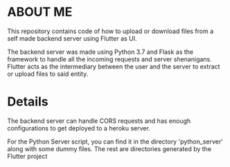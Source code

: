 # ABOUT ME
This repository contains code of how to upload or download files from a self made backend server using Flutter as UI.

The backend server was made using Python 3.7 and Flask as the framework to handle all the incoming requests and server shenanigans. Flutter acts as the intermediary between the user and the server to extract or upload files to said entity.

# Details
The backend server can handle CORS requests and has enough configurations to get deployed to a heroku server.

For the Python Server script, you can find it in the directory 'python_server' along with some dummy files. The rest are directories generated by the Flutter project
